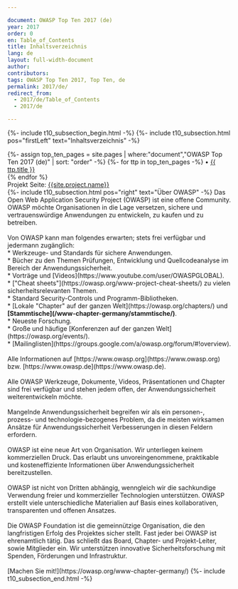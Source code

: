 ```yaml
---

document: OWASP Top Ten 2017 (de)
year: 2017
order: 0
en: Table_of_Contents
title: Inhaltsverzeichnis
lang: de
layout: full-width-document
author:
contributors:
tags: OWASP Top Ten 2017, Top Ten, de
permalink: 2017/de/
redirect_from:
  - 2017/de/Table_of_Contents
  - 2017/de

---
```


{%- include t10_subsection_begin.html -%}
{%- include t10_subsection.html pos="firstLeft" text="Inhaltsverzeichnis" -%}
</div>
{%- assign top_ten_pages = site.pages | where:"document","OWASP Top Ten 2017 (de)" | sort: "order" -%}
{%- for ttp in top_ten_pages -%}
&bull; <a href="{{site.baseurl}}{{ ttp.url }}">{{ ttp.title }}</a><br>
{% endfor %}
<br>
Projekt Seite: <a href="{{site.github.url}}" title="{{site.project.name}}"> {{site.project.name}}</a><br>
<div>
{%- include t10_subsection.html pos="right" text="Über OWASP" -%}
Das Open Web Application Security Project (OWASP) ist eine offene Community. OWASP möchte Organisationen in die Lage versetzen, sichere und vertrauenswürdige Anwendungen zu entwickeln, zu kaufen und zu betreiben. 
<br>
<br>
Von OWASP kann man folgendes erwarten; stets frei verfügbar und jedermann zugänglich:<br>
* Werkzeuge- und Standards für sichere Anwendungen.<br>
* Bücher zu den Themen Prüfungen, Entwicklung und Quellcodeanalyse im Bereich der Anwendungssicherheit.<br>
* Vorträge und [Videos](https://www.youtube.com/user/OWASPGLOBAL).<br>
* ["Cheat sheets"](https://owasp.org/www-project-cheat-sheets/) zu vielen sicherheitsrelevanten Themen.<br>
* Standard Security-Controls und Programm-Bibliotheken.<br>
* [Lokale "Chapter" auf der ganzen Welt](https://owasp.org/chapters/) und <b>[Stammtische](/www-chapter-germany/stammtische/)</b>.<br>
* Neueste Forschung.<br>
* Große und häufige [Konferenzen auf der ganzen Welt](https://owasp.org/events/).<br>
* [Mailinglisten](https://groups.google.com/a/owasp.org/forum/#!overview). <br>
<br>
Alle Informationen auf [https://www.owasp.org](https://www.owasp.org) bzw. [https://www.owasp.de](https://www.owasp.de).<br>
<br>
Alle OWASP Werkzeuge, Dokumente, Videos, Präsentationen und Chapter sind frei verfügbar und stehen jedem offen, der Anwendungssicherheit weiterentwickeln möchte. 
<br><br>
Mangelnde Anwendungssicherheit begreifen wir als ein personen-, prozess- und technologie-bezogenes Problem, da die meisten wirksamen Ansätze für Anwendungssicherheit Verbesserungen in diesen Feldern erfordern.
<br><br>
OWASP ist eine neue Art von Organisation. Wir unterliegen keinem kommerziellen Druck. Das erlaubt uns unvoreingenommene, praktikable und kosteneffiziente Informationen über Anwendungssicherheit bereitzustellen. 
<br><br>
OWASP ist nicht von Dritten abhängig, wenngleich wir die sachkundige Verwendung freier und kommerzieller Technologien unterstützen. OWASP erstellt viele unterschiedliche Materialien auf Basis eines kollaborativen, transparenten und offenen Ansatzes. 
<br><br>
Die OWASP Foundation ist die gemeinnützige Organisation, die den langfristigen Erfolg des Projektes sicher stellt. Fast jeder bei OWASP ist ehrenamtlich tätig. Das schließt das Board, Chapter- und Projekt-Leiter, sowie Mitglieder ein. Wir unterstützen innovative Sicherheitsforschung mit Spenden, Förderungen und Infrastruktur.
<br><br>
[Machen Sie mit!](https://owasp.org/www-chapter-germany/)
{%- include t10_subsection_end.html -%}
